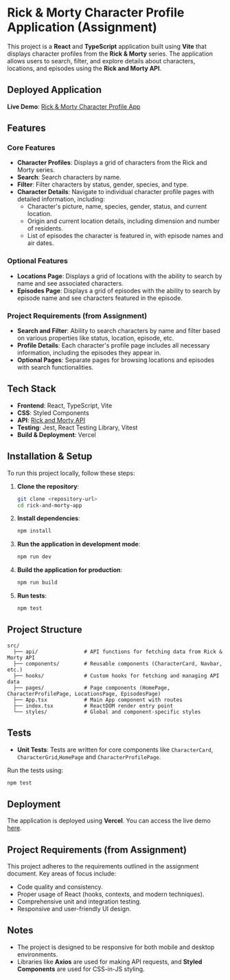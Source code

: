 # Rick & Morty Character Profile Application (Assignment)

This project is a **React** and **TypeScript** application built using **Vite** that displays character profiles from the **Rick & Morty** series. The application allows users to search, filter, and explore details about characters, locations, and episodes using the **Rick and Morty API**.

## Deployed Application

**Live Demo**: [Rick & Morty Character Profile App](https://rma-assignment.vercel.app/)

## Features

### Core Features
- **Character Profiles**: Displays a grid of characters from the Rick and Morty series.
- **Search**: Search characters by name.
- **Filter**: Filter characters by status, gender, species, and type.
- **Character Details**: Navigate to individual character profile pages with detailed information, including:
  - Character's picture, name, species, gender, status, and current location.
  - Origin and current location details, including dimension and number of residents.
  - List of episodes the character is featured in, with episode names and air dates.

### Optional Features
- **Locations Page**: Displays a grid of locations with the ability to search by name and see associated characters.
- **Episodes Page**: Displays a grid of episodes with the ability to search by episode name and see characters featured in the episode.

### Project Requirements (from Assignment)
- **Search and Filter**: Ability to search characters by name and filter based on various properties like status, location, episode, etc.
- **Profile Details**: Each character's profile page includes all necessary information, including the episodes they appear in.
- **Optional Pages**: Separate pages for browsing locations and episodes with search functionalities.
  
## Tech Stack
- **Frontend**: React, TypeScript, Vite
- **CSS**: Styled Components
- **API**: [Rick and Morty API](https://rickandmortyapi.com/)
- **Testing**: Jest, React Testing Library, Vitest
- **Build & Deployment**: Vercel

## Installation & Setup

To run this project locally, follow these steps:

1. **Clone the repository**:
   ```bash
   git clone <repository-url>
   cd rick-and-morty-app
   ```

2. **Install dependencies**:
   ```bash
   npm install
   ```

3. **Run the application in development mode**:
   ```bash
   npm run dev
   ```

4. **Build the application for production**:
   ```bash
   npm run build
   ```

5. **Run tests**:
   ```bash
   npm test
   ```

## Project Structure

```plaintext
src/
  ├── api/               # API functions for fetching data from Rick & Morty API
  ├── components/        # Reusable components (CharacterCard, Navbar, etc.)
  ├── hooks/             # Custom hooks for fetching and managing API data
  ├── pages/             # Page components (HomePage, CharacterProfilePage, LocationsPage, EpisodesPage)
  ├── App.tsx            # Main App component with routes
  ├── index.tsx          # ReactDOM render entry point
  └── styles/            # Global and component-specific styles
```

## Tests

- **Unit Tests**: Tests are written for core components like `CharacterCard`, `CharacterGrid`,`HomePage` and `CharacterProfilePage`.
  
Run the tests using:
```bash
npm test
```

## Deployment

The application is deployed using **Vercel**. You can access the live demo [here](https://rma-assignment.vercel.app/).

## Project Requirements (from Assignment)

This project adheres to the requirements outlined in the assignment document. Key areas of focus include:
- Code quality and consistency.
- Proper usage of React (hooks, contexts, and modern techniques).
- Comprehensive unit and integration testing.
- Responsive and user-friendly UI design.
  
## Notes

- The project is designed to be responsive for both mobile and desktop environments.
- Libraries like **Axios** are used for making API requests, and **Styled Components** are used for CSS-in-JS styling.
